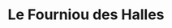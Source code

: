 ---
title: "Le Fourniou des Halles"
url: /ronce-les-bains/le-fourniou-des-halles/
shop: Bäckerei
---